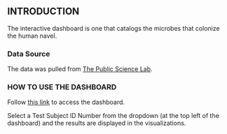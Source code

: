 ## INTRODUCTION
The interactive dashboard is one that catalogs the microbes that colonize the human navel.
### Data Source
The data was pulled from [The Public Science Lab](https://robdunnlab.com/projects/belly-button-biodiversity/).
### HOW TO USE THE DASHBOARD
Follow [this link](https://omari20.github.io/belly-button-challenge/) to access the dashboard.<br>

Select a Test Subject ID Number from the dropdown (at the top left of the dashboard) and the results are displayed in the visualizations.
